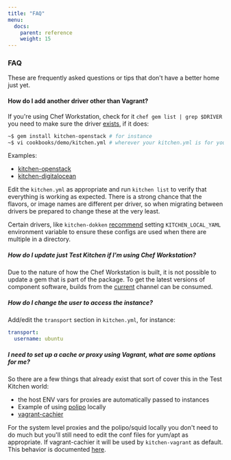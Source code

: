 ```yaml
---
title: "FAQ"
menu:
  docs:
    parent: reference
    weight: 15
---
```


### FAQ

These are frequently asked questions or tips that don't have a better home just yet.

#### How do I add another driver other than Vagrant?

If you're using Chef Workstation, check for it `chef gem list | grep $DRIVER` you need to make sure the driver [exists](https://github.com/test-kitchen/test-kitchen/blob/main/ECOSYSTEM.md),
if it does:

```bash
~$ gem install kitchen-openstack # for instance
~$ vi cookbooks/demo/kitchen.yml # wherever your kitchen.yml is for your cookbook
```

Examples:

- [kitchen-openstack](https://github.com/test-kitchen/kitchen-openstack#minimum-configuration)
- [kitchen-digitalocean](https://github.com/test-kitchen/kitchen-digitalocean#installation-and-setup)

Edit the `kitchen.yml` as appropriate and run `kitchen list` to verify that everything
is working as expected. There is a strong chance that the flavors, or
image names are different per driver, so when migrating between drivers be prepared
to change these at the very least.

Certain drivers, like `kitchen-dokken` [recommend](https://github.com/test-kitchen/kitchen-dokken#usage) setting `KITCHEN_LOCAL_YAML` environment variable to ensure these configs are used when there are multiple in a directory.

##### How do I update just Test Kitchen if I'm using Chef Workstation?

Due to the nature of how the Chef Workstation is built, it is not possible to update a gem that is part of the package. To get the latest versions of component software, builds from the [current](https://www.chef.io/downloads/tools/workstation) channel can be consumed.

##### How do I change the user to access the instance?

Add/edit the `transport` section in `kitchen.yml`, for instance:

```yaml
transport:
  username: ubuntu
```

##### I need to set up a cache or proxy using Vagrant, what are some options for me?

So there are a few things that already exist that sort of cover this in the Test Kitchen world:

- the host ENV vars for proxies are automatically passed to instances
- Example of using [polipo](https://gist.github.com/fnichol/7551540) locally
- [vagrant-cachier](https://github.com/fgrehm/vagrant-cachier)

For the system level proxies and the polipo/squid locally you don't need to do much but you'll still need to edit the conf files for yum/apt as appropriate. If vagrant-cachier it will be used by `kitchen-vagrant` as default. This behavior is documented [here](https://github.com/test-kitchen/kitchen-vagrant#-cachier).
